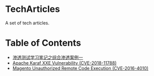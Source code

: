 # TechArticles
A set of tech articles.

# Table of Contents

* [渗透测试学习笔记之综合渗透案例一](https://github.com/brianwrf/TechArticles/blob/master/%E6%B8%97%E9%80%8F%E6%B5%8B%E8%AF%95%E5%AD%A6%E4%B9%A0%E7%AC%94%E8%AE%B0%E4%B9%8B%E7%BB%BC%E5%90%88%E6%B8%97%E9%80%8F%E6%A1%88%E4%BE%8B%E4%B8%80.md)
* [Apache Karaf XXE Vulnerability (CVE-2018-11788)](https://github.com/brianwrf/CVE-2018-11788)
* [Magento Unauthorized Remote Code Execution (CVE-2016-4010)](https://github.com/brianwrf/Magento-CVE-2016-4010)
